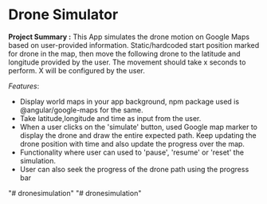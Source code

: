 # Drone Simulator

**Project Summary :**
This App simulates the drone motion on Google Maps based on user-provided information. Static/hardcoded start position marked for drone in the map, then move the following drone to the latitude and longitude provided by the user. The movement should take x seconds to perform. X will be configured by the user.

*Features*:
* Display world maps in your app background, npm package used is @angular/google-maps for the same.
* Take latitude,longitude and time as input from the user.
* When a user clicks on the 'simulate' button, used Google map marker to display the drone and draw the entire expected path. Keep updating the drone position with time and also update the progress over the map.
* Functionality where user can used to 'pause', 'resume' or 'reset' the simulation.
* User can also seek the progress of the drone path using the progress bar



"# dronesimulation" 
"# dronesimulation" 
